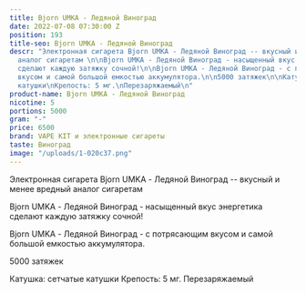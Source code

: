 ```yaml
---
title: Bjorn UMKA - Ледяной Виноград
date: 2022-07-08 07:30:00 Z
position: 193
title-seo: Bjorn UMKA - Ледяной Виноград
descr: "Электронная сигарета Bjorn UMKA - Ледяной Виноград -- вкусный и менее вредный
  аналог сигаретам \n\nBjorn UMKA - Ледяной Виноград - насыщенный вкус энергетика
  сделают каждую затяжку сочной!\n\nBjorn UMKA - Ледяной Виноград - с потрясающим
  вкусом и самой большой емкостью аккумулятора.\n\n5000 затяжек\n\nКатушка: сетчатые
  катушки\nКрепость: 5 мг.\nПерезаряжаемый\n"
product-name: Bjorn UMKA - Ледяной Виноград
nicotine: 5
portions: 5000
gram: "-"
price: 6500
brand: VAPE KIT и электронные сигареты
taste: Виноград
image: "/uploads/1-020c37.png"
---
```


Электронная сигарета Bjorn UMKA - Ледяной Виноград -- вкусный и менее вредный аналог сигаретам 

Bjorn UMKA - Ледяной Виноград - насыщенный вкус энергетика сделают каждую затяжку сочной!

Bjorn UMKA - Ледяной Виноград - с потрясающим вкусом и самой большой емкостью аккумулятора.

5000 затяжек

Катушка: сетчатые катушки
Крепость: 5 мг.
Перезаряжаемый
